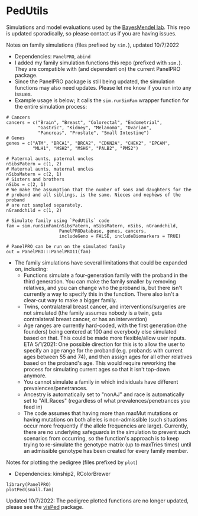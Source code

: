 # PedUtils

Simulations and model evaluations used by the [BayesMendel lab](https://projects.iq.harvard.edu/bayesmendel/home). This repo is updated sporadically, so please contact us if you are having issues. 

Notes on family simulations (files prefixed by `sim.`), updated 10/7/2022
- Dependencies: `PanelPRO`, `abind`
- I added my family simulation functions this repo (prefixed with `sim.`). They are compatible with (and dependent on) the current PanelPRO package. 
- Since the PanelPRO package is still being updated, the simulation functions may also need updates. Please let me know if you run into any issues. 
- Example usage is below; it calls the `sim.runSimFam` wrapper function for the entire simulation process: 

```
# Cancers
cancers = c("Brain", "Breast", "Colorectal", "Endometrial", 
            "Gastric", "Kidney", "Melanoma", "Ovarian", 
            "Pancreas", "Prostate", "Small Intestine")
# Genes
genes = c("ATM", "BRCA1", "BRCA2", "CDKN2A", "CHEK2", "EPCAM", 
          "MLH1", "MSH2", "MSH6", "PALB2", "PMS2")
          
# Paternal aunts, paternal uncles
nSibsPatern = c(1, 2) 
# Maternal aunts, maternal uncles
nSibsMatern = c(2, 1) 
# Sisters and brothers
nSibs = c(2, 1) 
# We make the assumption that the number of sons and daughters for the 
# proband and all siblings, is the same. Nieces and nephews of the proband 
# are not sampled separately.
nGrandchild = c(1, 2) 

# Simulate family using `PedUtils` code
fam = sim.runSimFam(nSibsPatern, nSibsMatern, nSibs, nGrandchild, 
                    PanelPRODatabase, genes, cancers, 
                    includeGeno = FALSE, includeBiomarkers = TRUE)
                    
# PanelPRO can be run on the simulated family
out = PanelPRO:::PanelPRO11(fam)
```

- The family simulations have several limitations that could be expanded on, including: 
    - Functions simulate a four-generation family with the proband in the third generation. You can make the family smaller by removing relatives, and you can change who the proband is, but there isn't currently a way to specify this in the function. There also isn't a clear-cut way to make a bigger family. 
    - Twins, contralateral breast cancer, and interventions/surgeries are not simulated (the family assumes nobody is a twin, gets contralateral breast cancer, or has an intervention)
    - Age ranges are currently hard-coded, with the first generation (the founders) being centered at 100 and everybody else simulated based on that. This could be made more flexible/allow user inputs. ETA 5/1/2021: One possible direction for this is to allow the user to specify an age range for the proband (e.g. probands with current ages between 55 and 74), and then assign ages for all other relatives based on the proband's age. This would require reworking the process for simulating current ages so that it isn't top-down anymore. 
    - You cannot simulate a family in which individuals have different prevalences/penetrances. 
    - Ancestry is automatically set to "nonAJ" and race is automatically set to "All_Races" (regardless of what prevalences/penetrances you feed in)
    - The code assumes that having more than maxMut mutations or having mutations on both alleles is non-admissible (such situations occur more frequently if the allele frequencies are large). Currently, there are no underlying safeguards in the simulation to prevent such scenarios from occurring, so the function's approach is to keep trying to re-simulate the genotype matrix (up to maxTries times) until an admissible genotype has been created for every family member. 
    
    
    
Notes for plotting the pedigree (files prefixed by `plot`)
- Dependencies: kinship2, RColorBrewer

```
library(PanelPRO)
plotPed(small.fam)
```
Updated 10/7/2022: The pedigree plotted functions are no longer updated, please see the [visPed](https://github.com/bayesmendel/visPed) package. 
